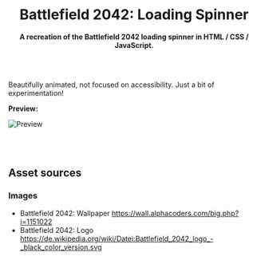 <div align="center">

# Battlefield 2042: Loading Spinner

**A recreation of the Battlefield 2042 loading spinner in HTML / CSS / JavaScript.**

</div>

<br><br>

Beautifully animated, not focused on accessibility. Just a bit of experimentation!

**Preview:**

![Preview](./docs/preview.png)

<br><br>

## Asset sources

### Images

- Battlefield 2042: Wallpaper
  https://wall.alphacoders.com/big.php?i=1151022
- Battlefield 2042: Logo
  https://de.wikipedia.org/wiki/Datei:Battlefield_2042_logo_-_black_color_version.svg
